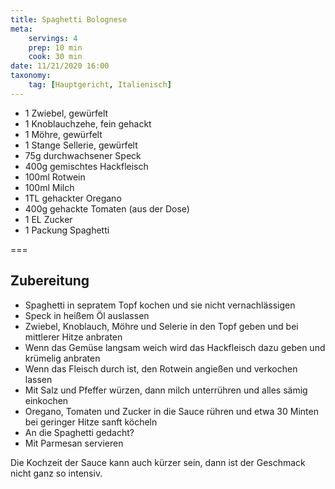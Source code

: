 ```yaml
---
title: Spaghetti Bolognese
meta:
    servings: 4
    prep: 10 min
    cook: 30 min
date: 11/21/2020 16:00
taxonomy:
    tag: [Hauptgericht, Italienisch]
---
```

* 1 Zwiebel, gewürfelt
* 1 Knoblauchzehe, fein gehackt
* 1 Möhre, gewürfelt
* 1 Stange Sellerie, gewürfelt
* 75g durchwachsener Speck
* 400g gemischtes Hackfleisch
* 100ml Rotwein
* 100ml Milch
* 1TL gehackter Oregano
* 400g gehackte Tomaten (aus der Dose)
* 1 EL Zucker
* 1 Packung Spaghetti

===

## Zubereitung

* Spaghetti in sepratem Topf kochen und sie nicht vernachlässigen
* Speck in heißem Öl auslassen
* Zwiebel, Knoblauch, Möhre und Selerie in den Topf geben und bei mittlerer Hitze anbraten
* Wenn das Gemüse langsam weich wird das Hackfleisch dazu geben und krümelig anbraten
* Wenn das Fleisch durch ist, den Rotwein angießen und verkochen lassen
* Mit Salz und Pfeffer würzen, dann milch unterrühren und alles sämig einkochen
* Oregano, Tomaten und Zucker in die Sauce rühren und etwa 30 Minten bei geringer Hitze sanft köcheln
* An die Spaghetti gedacht?
* Mit Parmesan servieren

Die Kochzeit der Sauce kann auch kürzer sein, dann ist der Geschmack nicht ganz so intensiv.